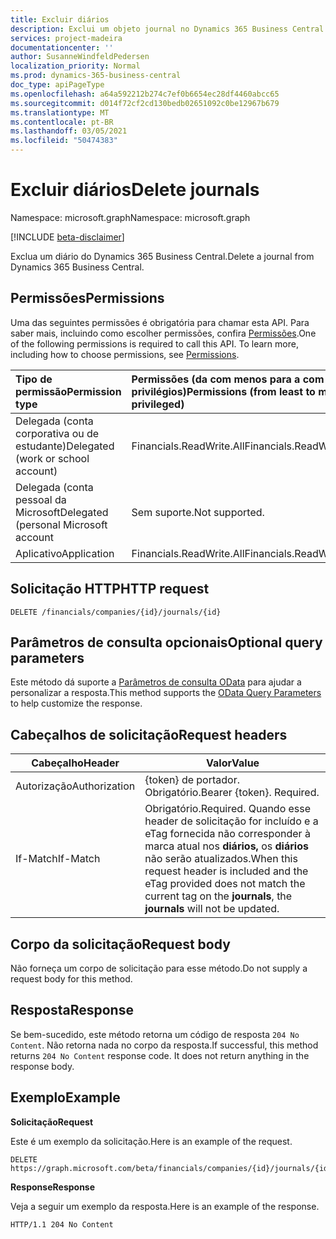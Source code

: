 ```yaml
---
title: Excluir diários
description: Exclui um objeto journal no Dynamics 365 Business Central.
services: project-madeira
documentationcenter: ''
author: SusanneWindfeldPedersen
localization_priority: Normal
ms.prod: dynamics-365-business-central
doc_type: apiPageType
ms.openlocfilehash: a64a592212b274c7ef0b6654ec28df4460abcc65
ms.sourcegitcommit: d014f72cf2cd130bedb02651092c0be12967b679
ms.translationtype: MT
ms.contentlocale: pt-BR
ms.lasthandoff: 03/05/2021
ms.locfileid: "50474383"
---
```

# <a name="delete-journals"></a><span data-ttu-id="73a35-103">Excluir diários</span><span class="sxs-lookup"><span data-stu-id="73a35-103">Delete journals</span></span>

<span data-ttu-id="73a35-104">Namespace: microsoft.graph</span><span class="sxs-lookup"><span data-stu-id="73a35-104">Namespace: microsoft.graph</span></span>

[!INCLUDE [beta-disclaimer](../../includes/beta-disclaimer.md)]

<span data-ttu-id="73a35-105">Exclua um diário do Dynamics 365 Business Central.</span><span class="sxs-lookup"><span data-stu-id="73a35-105">Delete a journal from Dynamics 365 Business Central.</span></span>

## <a name="permissions"></a><span data-ttu-id="73a35-106">Permissões</span><span class="sxs-lookup"><span data-stu-id="73a35-106">Permissions</span></span>
<span data-ttu-id="73a35-p101">Uma das seguintes permissões é obrigatória para chamar esta API. Para saber mais, incluindo como escolher permissões, confira [Permissões](/graph/permissions-reference).</span><span class="sxs-lookup"><span data-stu-id="73a35-p101">One of the following permissions is required to call this API. To learn more, including how to choose permissions, see [Permissions](/graph/permissions-reference).</span></span>

|<span data-ttu-id="73a35-109">Tipo de permissão</span><span class="sxs-lookup"><span data-stu-id="73a35-109">Permission type</span></span> |<span data-ttu-id="73a35-110">Permissões (da com menos para a com mais privilégios)</span><span class="sxs-lookup"><span data-stu-id="73a35-110">Permissions (from least to most privileged)</span></span>|
|:---------------|:------------------------------------------|
|<span data-ttu-id="73a35-111">Delegada (conta corporativa ou de estudante)</span><span class="sxs-lookup"><span data-stu-id="73a35-111">Delegated (work or school account)</span></span>|<span data-ttu-id="73a35-112">Financials.ReadWrite.All</span><span class="sxs-lookup"><span data-stu-id="73a35-112">Financials.ReadWrite.All</span></span> |
|<span data-ttu-id="73a35-113">Delegada (conta pessoal da Microsoft</span><span class="sxs-lookup"><span data-stu-id="73a35-113">Delegated (personal Microsoft account</span></span>|<span data-ttu-id="73a35-114">Sem suporte.</span><span class="sxs-lookup"><span data-stu-id="73a35-114">Not supported.</span></span>|
|<span data-ttu-id="73a35-115">Aplicativo</span><span class="sxs-lookup"><span data-stu-id="73a35-115">Application</span></span>|<span data-ttu-id="73a35-116">Financials.ReadWrite.All</span><span class="sxs-lookup"><span data-stu-id="73a35-116">Financials.ReadWrite.All</span></span>|

## <a name="http-request"></a><span data-ttu-id="73a35-117">Solicitação HTTP</span><span class="sxs-lookup"><span data-stu-id="73a35-117">HTTP request</span></span>
```
DELETE /financials/companies/{id}/journals/{id}
```

## <a name="optional-query-parameters"></a><span data-ttu-id="73a35-118">Parâmetros de consulta opcionais</span><span class="sxs-lookup"><span data-stu-id="73a35-118">Optional query parameters</span></span>
<span data-ttu-id="73a35-119">Este método dá suporte a [Parâmetros de consulta OData](/graph/query-parameters) para ajudar a personalizar a resposta.</span><span class="sxs-lookup"><span data-stu-id="73a35-119">This method supports the [OData Query Parameters](/graph/query-parameters) to help customize the response.</span></span>

## <a name="request-headers"></a><span data-ttu-id="73a35-120">Cabeçalhos de solicitação</span><span class="sxs-lookup"><span data-stu-id="73a35-120">Request headers</span></span>
|<span data-ttu-id="73a35-121">Cabeçalho</span><span class="sxs-lookup"><span data-stu-id="73a35-121">Header</span></span>         |<span data-ttu-id="73a35-122">Valor</span><span class="sxs-lookup"><span data-stu-id="73a35-122">Value</span></span>                     |
|---------------|--------------------------|
|<span data-ttu-id="73a35-123">Autorização</span><span class="sxs-lookup"><span data-stu-id="73a35-123">Authorization</span></span>  |<span data-ttu-id="73a35-p102">{token} de portador. Obrigatório.</span><span class="sxs-lookup"><span data-stu-id="73a35-p102">Bearer {token}. Required.</span></span> |
|<span data-ttu-id="73a35-126">If-Match</span><span class="sxs-lookup"><span data-stu-id="73a35-126">If-Match</span></span>       |<span data-ttu-id="73a35-127">Obrigatório.</span><span class="sxs-lookup"><span data-stu-id="73a35-127">Required.</span></span> <span data-ttu-id="73a35-128">Quando esse header de solicitação for incluído e a eTag fornecida não corresponder à marca atual nos **diários,** os **diários** não serão atualizados.</span><span class="sxs-lookup"><span data-stu-id="73a35-128">When this request header is included and the eTag provided does not match the current tag on the **journals**, the **journals** will not be updated.</span></span> |

## <a name="request-body"></a><span data-ttu-id="73a35-129">Corpo da solicitação</span><span class="sxs-lookup"><span data-stu-id="73a35-129">Request body</span></span>

<span data-ttu-id="73a35-130">Não forneça um corpo de solicitação para esse método.</span><span class="sxs-lookup"><span data-stu-id="73a35-130">Do not supply a request body for this method.</span></span>

## <a name="response"></a><span data-ttu-id="73a35-131">Resposta</span><span class="sxs-lookup"><span data-stu-id="73a35-131">Response</span></span>

<span data-ttu-id="73a35-p104">Se bem-sucedido, este método retorna um código de resposta ```204 No Content```. Não retorna nada no corpo da resposta.</span><span class="sxs-lookup"><span data-stu-id="73a35-p104">If successful, this method returns ```204 No Content``` response code. It does not return anything in the response body.</span></span>

## <a name="example"></a><span data-ttu-id="73a35-134">Exemplo</span><span class="sxs-lookup"><span data-stu-id="73a35-134">Example</span></span>

<span data-ttu-id="73a35-135">**Solicitação**</span><span class="sxs-lookup"><span data-stu-id="73a35-135">**Request**</span></span>

<span data-ttu-id="73a35-136">Este é um exemplo da solicitação.</span><span class="sxs-lookup"><span data-stu-id="73a35-136">Here is an example of the request.</span></span>

```http
DELETE https://graph.microsoft.com/beta/financials/companies/{id}/journals/{id}
```

<span data-ttu-id="73a35-137">**Response**</span><span class="sxs-lookup"><span data-stu-id="73a35-137">**Response**</span></span> 

<span data-ttu-id="73a35-138">Veja a seguir um exemplo da resposta.</span><span class="sxs-lookup"><span data-stu-id="73a35-138">Here is an example of the response.</span></span> 

```http
HTTP/1.1 204 No Content
```


